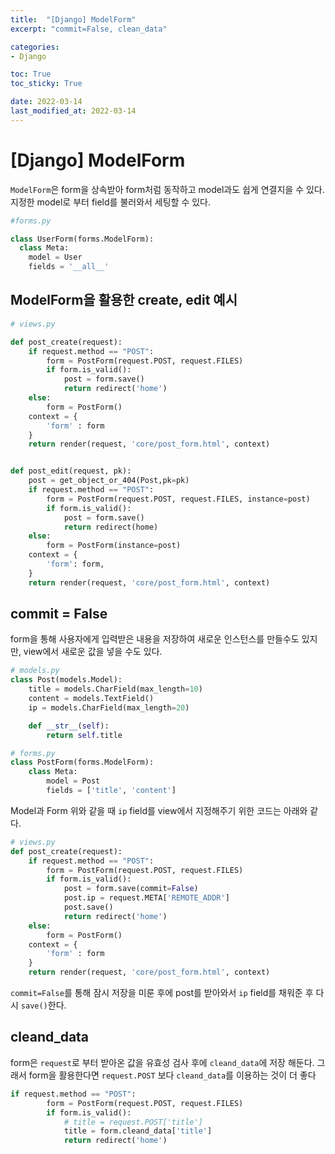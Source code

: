 ```yaml
---
title:  "[Django] ModelForm"
excerpt: "commit=False, clean_data"

categories:
- Django

toc: True
toc_sticky: True

date: 2022-03-14
last_modified_at: 2022-03-14
---
```


# [Django] ModelForm

`ModelForm`은 form을 상속받아 form처럼 동작하고 model과도 쉽게 연결지을 수 있다. 지정한 model로 부터 field를 불러와서 세팅할 수 있다. 

```python
#forms.py

class UserForm(forms.ModelForm):
  class Meta:
    model = User
    fields = '__all__'
```

## ModelForm을 활용한 create, edit 예시

```python
# views.py

def post_create(request):
    if request.method == "POST":
        form = PostForm(request.POST, request.FILES)
        if form.is_valid():
            post = form.save()
            return redirect('home')
    else:
        form = PostForm()
    context = {
        'form' : form
    }
    return render(request, 'core/post_form.html', context)


def post_edit(request, pk):
    post = get_object_or_404(Post,pk=pk)
    if request.method == "POST":
        form = PostForm(request.POST, request.FILES, instance=post)
        if form.is_valid():
            post = form.save()
            return redirect(home)
    else:
        form = PostForm(instance=post)
    context = {
        'form': form,
    }
    return render(request, 'core/post_form.html', context)
```

## commit = False

form을 통해 사용자에게 입력받은 내용을 저장하여 새로운 인스턴스를 만들수도 있지만, view에서 새로운 값을 넣을 수도 있다. 

```python
# models.py
class Post(models.Model):
    title = models.CharField(max_length=10)
    content = models.TextField()
    ip = models.CharField(max_length=20)

    def __str__(self):
        return self.title

# forms.py
class PostForm(forms.ModelForm):
    class Meta:
        model = Post
        fields = ['title', 'content']
```

Model과 Form 위와 같을 때 `ip` field를 view에서 지정해주기 위한 코드는 아래와 같다. 

```python
# views.py
def post_create(request):
    if request.method == "POST":
        form = PostForm(request.POST, request.FILES)
        if form.is_valid():
            post = form.save(commit=False)
            post.ip = request.META['REMOTE_ADDR']
            post.save()
            return redirect('home')
    else:
        form = PostForm()
    context = {
        'form' : form
    }
    return render(request, 'core/post_form.html', context)
```

`commit=False`를 통해 잠시 저장을 미룬 후에 post를 받아와서 `ip` field를 채워준 후 다시 `save()`한다.

## cleand_data

form은 `request`로 부터 받아온 값을 유효성 검사 후에 `cleand_data`에 저장 해둔다. 그래서 form을 활용한다면 `request.POST` 보다 `cleand_data`를 이용하는 것이 더 좋다

```python
if request.method == "POST":
        form = PostForm(request.POST, request.FILES)
        if form.is_valid():
            # title = request.POST['title']
            title = form.cleand_data['title']
            return redirect('home')
```